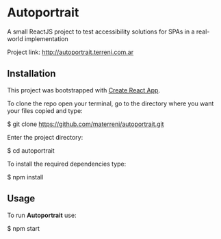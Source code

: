 # Autoportrait
A small ReactJS project to test accessibility solutions for SPAs in a real-world implementation

Project link: http://autoportrait.terreni.com.ar


## Installation
This project was bootstrapped with [Create React App](https://github.com/facebook/create-react-app).

To clone the repo open your terminal, go to the directory where you want your files copied and type:

$ git clone https://github.com/materreni/autoportrait.git

Enter the project directory:

$ cd autoportrait

To install the required dependencies type:

$ npm install

## Usage
To run **Autoportrait** use:

$ npm start